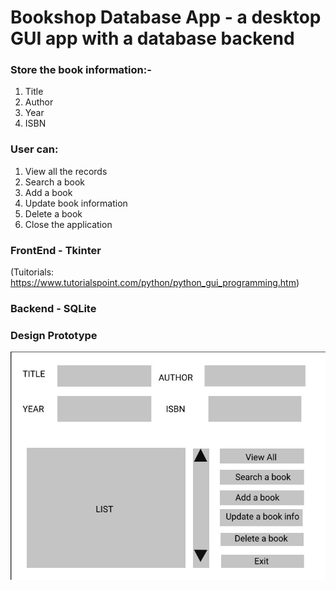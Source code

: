 # Bookshop Database App - a desktop GUI app with a database backend

### Store the book information:-
1. Title 
2. Author
3. Year 
4. ISBN

### User can:
1. View all the records
2. Search a book
3. Add a book
4. Update book information
5. Delete a book
6. Close the application

### FrontEnd - Tkinter 
(Tuitorials: https://www.tutorialspoint.com/python/python_gui_programming.htm)
### Backend - SQLite

### **Design Prototype**
![Image of Design Prototype](https://github.com/IshitvaAwasthi/Book-Shop-App/blob/master/DesignPrototype.jpg)

